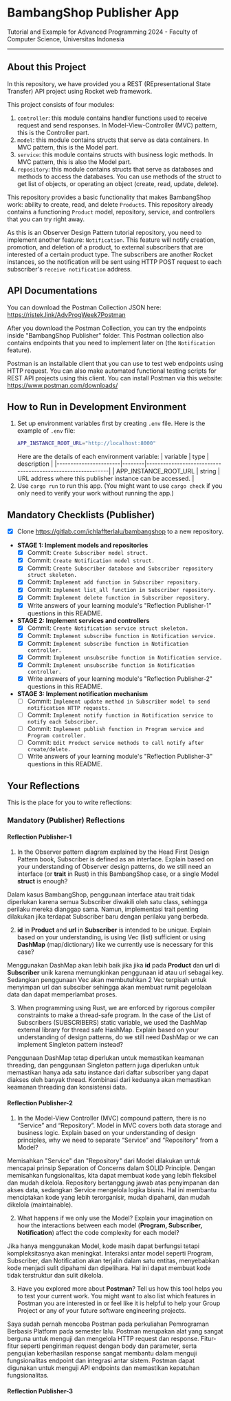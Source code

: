 # BambangShop Publisher App
Tutorial and Example for Advanced Programming 2024 - Faculty of Computer Science, Universitas Indonesia

---

## About this Project
In this repository, we have provided you a REST (REpresentational State Transfer) API project using Rocket web framework.

This project consists of four modules:
1.  `controller`: this module contains handler functions used to receive request and send responses.
    In Model-View-Controller (MVC) pattern, this is the Controller part.
2.  `model`: this module contains structs that serve as data containers.
    In MVC pattern, this is the Model part.
3.  `service`: this module contains structs with business logic methods.
    In MVC pattern, this is also the Model part.
4.  `repository`: this module contains structs that serve as databases and methods to access the databases.
    You can use methods of the struct to get list of objects, or operating an object (create, read, update, delete).

This repository provides a basic functionality that makes BambangShop work: ability to create, read, and delete `Product`s.
This repository already contains a functioning `Product` model, repository, service, and controllers that you can try right away.

As this is an Observer Design Pattern tutorial repository, you need to implement another feature: `Notification`.
This feature will notify creation, promotion, and deletion of a product, to external subscribers that are interested of a certain product type.
The subscribers are another Rocket instances, so the notification will be sent using HTTP POST request to each subscriber's `receive notification` address.

## API Documentations

You can download the Postman Collection JSON here: https://ristek.link/AdvProgWeek7Postman

After you download the Postman Collection, you can try the endpoints inside "BambangShop Publisher" folder.
This Postman collection also contains endpoints that you need to implement later on (the `Notification` feature).

Postman is an installable client that you can use to test web endpoints using HTTP request.
You can also make automated functional testing scripts for REST API projects using this client.
You can install Postman via this website: https://www.postman.com/downloads/

## How to Run in Development Environment
1.  Set up environment variables first by creating `.env` file.
    Here is the example of `.env` file:
    ```bash
    APP_INSTANCE_ROOT_URL="http://localhost:8000"
    ```
    Here are the details of each environment variable:
    | variable              | type   | description                                                |
    |-----------------------|--------|------------------------------------------------------------|
    | APP_INSTANCE_ROOT_URL | string | URL address where this publisher instance can be accessed. |
2.  Use `cargo run` to run this app.
    (You might want to use `cargo check` if you only need to verify your work without running the app.)

## Mandatory Checklists (Publisher)
-   [x] Clone https://gitlab.com/ichlaffterlalu/bambangshop to a new repository.
-   **STAGE 1: Implement models and repositories**
    -   [x] Commit: `Create Subscriber model struct.`
    -   [x] Commit: `Create Notification model struct.`
    -   [x] Commit: `Create Subscriber database and Subscriber repository struct skeleton.`
    -   [x] Commit: `Implement add function in Subscriber repository.`
    -   [x] Commit: `Implement list_all function in Subscriber repository.`
    -   [x] Commit: `Implement delete function in Subscriber repository.`
    -   [x] Write answers of your learning module's "Reflection Publisher-1" questions in this README.
-   **STAGE 2: Implement services and controllers**
    -   [x] Commit: `Create Notification service struct skeleton.`
    -   [x] Commit: `Implement subscribe function in Notification service.`
    -   [x] Commit: `Implement subscribe function in Notification controller.`
    -   [x] Commit: `Implement unsubscribe function in Notification service.`
    -   [x] Commit: `Implement unsubscribe function in Notification controller.`
    -   [x] Write answers of your learning module's "Reflection Publisher-2" questions in this README.
-   **STAGE 3: Implement notification mechanism**
    -   [ ] Commit: `Implement update method in Subscriber model to send notification HTTP requests.`
    -   [ ] Commit: `Implement notify function in Notification service to notify each Subscriber.`
    -   [ ] Commit: `Implement publish function in Program service and Program controller.`
    -   [ ] Commit: `Edit Product service methods to call notify after create/delete.`
    -   [ ] Write answers of your learning module's "Reflection Publisher-3" questions in this README.

## Your Reflections
This is the place for you to write reflections:

### Mandatory (Publisher) Reflections

#### Reflection Publisher-1
1. In the Observer pattern diagram explained by the Head First Design Pattern book, Subscriber is defined as an interface. Explain based on your understanding of Observer design patterns, do we still need an interface (or **trait** in Rust) in this BambangShop case, or a single Model **struct** is enough?

Dalam kasus BambangShop, penggunaan interface atau trait tidak diperlukan karena semua Subscriber diwakili oleh satu class, sehingga perilaku mereka dianggap sama. Namun, implementasi trait penting dilakukan jika terdapat Subscriber baru dengan perilaku yang berbeda.

2. **id** in **Product** and **url** in **Subscriber** is intended to be unique. Explain based on your understanding, is using Vec (list) sufficient or using **DashMap** (map/dictionary) like we currently use is necessary for this case?

Menggunakan DashMap akan lebih baik jika jika **id** pada **Product** dan **url** di **Subscriber** unik karena memungkinkan penggunaan id atau url sebagai key. Sedangkan penggunaan Vec akan membutuhkan 2 Vec terpisah untuk menyimpan url dan subsciber sehingga akan membuat rumit pegelolaan data dan dapat memperlambat proses.

3. When programming using Rust, we are enforced by rigorous compiler constraints to make a thread-safe program. In the case of the List of Subscribers (SUBSCRIBERS) static variable, we used the DashMap external library for thread safe HashMap. Explain based on your understanding of design patterns, do we still need DashMap or we can implement Singleton pattern instead?

Penggunaan DashMap tetap diperlukan untuk memastikan keamanan threading, dan penggunaan Singleton pattern juga diperlukan untuk memastikan hanya ada satu instance dari daftar subscriber yang dapat diakses oleh banyak thread. Kombinasi dari keduanya akan memastikan keamanan threading dan konsistensi data.

#### Reflection Publisher-2
1. In the Model-View Controller (MVC) compound pattern, there is no “Service” and “Repository”. Model in MVC covers both data storage and business logic. Explain based on your understanding of design principles, why we need to separate “Service” and “Repository” from a Model?

Memisahkan "Service" dan "Repository" dari Model dilakukan untuk mencapai prinsip Separation of Concerns dalam SOLID Principle. Dengan memisahkan fungsionalitas, kita dapat membuat kode yang lebih fleksibel dan mudah dikelola. Repository bertanggung jawab atas penyimpanan dan akses data, sedangkan Service mengelola logika bisnis. Hal ini membantu menciptakan kode yang lebih terorganisir, mudah dipahami, dan mudah dikelola (maintainable).

2. What happens if we only use the Model? Explain your imagination on how the interactions between each model (**Program, Subscriber, Notification**) affect the code complexity for each model?

Jika hanya menggunakan Model, kode masih dapat berfungsi tetapi kompleksitasnya akan meningkat. Interaksi antar model seperti Program, Subscriber, dan Notification akan terjalin dalam satu entitas, menyebabkan kode menjadi sulit dipahami dan dipelihara. Hal ini dapat membuat kode tidak terstruktur dan sulit dikelola.

3. Have you explored more about **Postman**? Tell us how this tool helps you to test your current work. You might want to also list which features in Postman you are interested in or feel like it is helpful to help your Group Project or any of your future software engineering projects.

Saya sudah pernah mencoba Postman pada perkuliahan Pemrograman Berbasis Platform pada semester lalu. Postman merupakan alat yang sangat berguna untuk menguji dan mengelola HTTP request dan response. Fitur-fitur seperti pengiriman request dengan body dan parameter, serta pengujian keberhasilan response sangat membantu dalam menguji fungsionalitas endpoint dan integrasi antar sistem. Postman dapat digunakan untuk menguji API endpoints dan memastikan kepatuhan fungsionalitas.

#### Reflection Publisher-3
